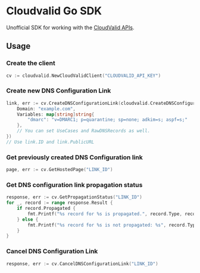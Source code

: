 # Cloudvalid Go SDK
Unofficial SDK for working with the [CloudValid APIs](https://docs.cloudvalid.com/api-swagger/).
## Usage
### Create the client
```go
cv := cloudvalid.NewCloudValidClient("CLOUDVALID_API_KEY")
```
### Create new DNS Configuration Link
```go
link, err := cv.CreateDNSConfigurationLink(cloudvalid.CreateDNSConfigurationLinkRequest{
    Domain: "example.com",
    Variables: map[string]string{
        "dmarc": "v=DMARC1; p=quarantine; sp=none; adkim=s; aspf=s;"
    },
    // You can set UseCases and RawDNSRecords as well.
})
// Use link.ID and link.PublicURL
```
### Get previously created DNS Configuration link
```go
page, err := cv.GetHostedPage("LINK_ID")
```
### Get DNS configuration link propagation status
```go
response, err := cv.GetPropagationStatus("LINK_ID")
for _, record := range response.Result {
    if record.Propagated {
        fmt.Printf("%s record for %s is propagated.", record.Type, record.Host)
    } else {
        fmt.Printf("%s record for %s is not propagated: %s", record.Type, record.Host, record.Message)
    }
}
```
### Cancel DNS Configuration Link
```go
response, err := cv.CancelDNSConfigurationLink("LINK_ID")
```